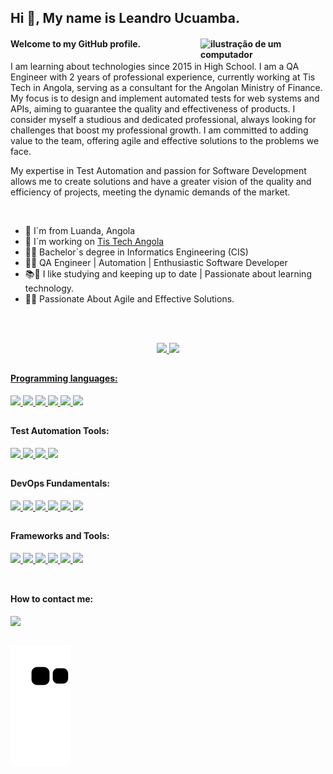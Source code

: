 ## Hi 👋, My name is Leandro Ucuamba.
#### Welcome to my GitHub profile.  <img src="https://raw.githubusercontent.com/MicaelliMedeiros/micaellimedeiros/master/image/computer-illustration.png" alt="ilustração de um computador" min-width="200px" max-width="200px" width="200px" align="right">

I am learning about technologies since 2015 in High School. I am a QA Engineer with 2 years of professional experience, currently working at Tis Tech in Angola, serving as a consultant for the Angolan Ministry of Finance. My focus is to design and implement automated tests for web systems and APIs, aiming to guarantee the quality and effectiveness of products. I consider myself a studious and dedicated professional, always looking for challenges that boost my professional growth. I am committed to adding value to the team, offering agile and effective solutions to the problems we face.

My expertise in Test Automation and passion for Software Development allows me to create solutions and have a greater vision of the quality and efficiency of projects, meeting the dynamic demands of the market.


<br>

- 🔰  I`m from Luanda, Angola
- 🔰  I`m working on <a href="https://www.tistech.co.ao/">Tis Tech Angola</a>
- 👨‍🎓  Bachelor`s degree in Informatics Engineering (CIS)
- 👨‍💻 QA Engineer | Automation | Enthusiastic Software Developer
- 📚📝 I like studying and keeping up to date | Passionate about learning technology.
- 🧑‍💻 Passionate About Agile and Effective Solutions.

<br><br>

<div align="center">
  <a href="https://github.com/LeandroUcuamba">
  <img height="180em" src="https://github-readme-stats.vercel.app/api?username=LeandroUcuamba&show_icons=true&theme=dracula&include_all_commits=true&count_private=true"/>
  <img height="180em" src="https://github-readme-stats.vercel.app/api/top-langs/?username=LeandroUcuamba&layout=compact&langs_count=7&theme=dracula"/>
</div>

##

#### Programming languages:
<div>
<a href="https://developer.mozilla.org/pt-BR/docs/Web/HTML">
  <img src="https://skillicons.dev/icons?i=html"/>
</a>
<a href="https://developer.mozilla.org/pt-BR/docs/Web/CSS">
  <img src="https://skillicons.dev/icons?i=css"/>
</a>
<a href="https://www.java.com/pt-BR/">
  <img src="https://skillicons.dev/icons?i=java"/>
</a>
<a href="https://developer.mozilla.org/pt-BR/docs/Web/JavaScript">
  <img src="https://skillicons.dev/icons?i=js"/>
</a>
<a href="https://www.typescriptlang.org/">
  <img src="https://skillicons.dev/icons?i=typescript"/>
</a>
<a href="https://www.python.org/">
  <img src="https://skillicons.dev/icons?i=python"/>
</a>

</div>

##

#### Test Automation Tools:
<div>
  <a href="https://www.selenium.dev/">
    <img src="https://skillicons.dev/icons?i=selenium"/>
  </a>
  <a href="https://www.postman.com/">
    <img src="https://skillicons.dev/icons?i=postman"/>
  </a>
  <a href="https://cucumber.io/docs/gherkin/">
    <img src="https://skillicons.dev/icons?i=gherkin"/>
  </a>
  <a href="https://playwright.dev/">
    <img src="https://img.shields.io/badge/Playwright-2EAD33?logo=playwright&logoColor=fff&style=flat"/>
  </a>
</div>


##

#### DevOps Fundamentals:
<div>
  <a href="https://git-scm.com/">
    <img src="https://skillicons.dev/icons?i=git"/>
  </a>
  <a href="https://www.docker.com/">
    <img src="https://skillicons.dev/icons?i=docker"/>
  </a>
  <a href="https://gitlab.com/gitlab-org">
    <img src="https://skillicons.dev/icons?i=gitlab"/>
  </a>
  <a href="https://www.jenkins.io/">
    <img src="https://skillicons.dev/icons?i=jenkins"/>
  </a>
  <a href="https://github.com/features/actions">
    <img src="https://skillicons.dev/icons?i=githubactions"/>
  </a>
  <a href="https://azure.microsoft.com/en-us">
    <img src="https://skillicons.dev/icons?i=azure"/>
  </a>
</div>



##

#### Frameworks and Tools:
<div>
<a href="https://react.dev/">
  <img src="https://skillicons.dev/icons?i=react"/>
</a>
<a href="https://nodejs.org/en">
  <img src="https://skillicons.dev/icons?i=nodejs"/>
</a>
<a href="https://www.jetbrains.com/idea/">
  <img src="https://skillicons.dev/icons?i=idea"/>
</a>
<a href="https://www.mysql.com/">
  <img src="https://skillicons.dev/icons?i=mysql"/>
</a>
<a href="https://www.postgresql.org/">
  <img src="https://skillicons.dev/icons?i=postgres"/>
</a>
<a href="https://code.visualstudio.com/">
  <img src="https://skillicons.dev/icons?i=vscode"/>
</a>
</div>
<br/>
<div>
</div>

##

#### How to contact me:
<div>
  <a href="https://www.linkedin.com/in/leandrosantosucuamba/">
     <img src="https://img.shields.io/badge/LinkedIn-0A66C2?logo=linkedin&logoColor=fff&style=flat"/>
  </a>
</div>

##


![Snake animation](https://github.com/rafaballerini/rafaballerini/blob/output/github-contribution-grid-snake.svg)
